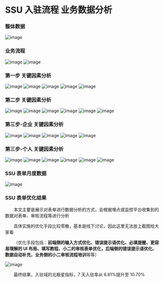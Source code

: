 # SSU 入驻流程 业务数据分析


### 整体数据

![image](https://img.alicdn.com/imgextra/i3/O1CN01kdKW761KLpeAn4PDX_!!6000000001148-0-tps-2970-590.jpg)

### 业务流程

![image](https://img.alicdn.com/imgextra/i1/O1CN01Ctawhi1dmphGWN887_!!6000000003779-0-tps-2674-504.jpg)
![image](https://img.alicdn.com/imgextra/i3/O1CN01oELcaI1wU28edSKVI_!!6000000006310-0-tps-2602-1408.jpg)

### 第一步 关键因素分析

![image](https://img.alicdn.com/imgextra/i3/O1CN01XkWzmz1Ros4NFyc2X_!!6000000002159-0-tps-3274-1976.jpg)
![image](https://img.alicdn.com/imgextra/i3/O1CN01v4tZOh1MfBcFYlXTD_!!6000000001461-0-tps-2962-1858.jpg)
![image](https://img.alicdn.com/imgextra/i4/O1CN01In9zwx1qtmiHIWwWf_!!6000000005554-0-tps-2992-1874.jpg)
![image](https://img.alicdn.com/imgextra/i1/O1CN01IbrMBS1ghk8rjXcEV_!!6000000004174-0-tps-1500-502.jpg)
![image](https://img.alicdn.com/imgextra/i3/O1CN01x2I4ha1MJf079IAa3_!!6000000001414-0-tps-2976-1114.jpg)

### 第二步 关键因素分析

![image](https://img.alicdn.com/imgextra/i4/O1CN01DoBQVT1MAxTV3cBDd_!!6000000001395-0-tps-3240-1976.jpg)
![image](https://img.alicdn.com/imgextra/i1/O1CN013kFecg1nZE5X7qUp8_!!6000000005103-0-tps-2994-1752.jpg)
![image](https://img.alicdn.com/imgextra/i4/O1CN01yT2UjG1jQkI5k7H9g_!!6000000004543-0-tps-1500-409.jpg)
![image](https://img.alicdn.com/imgextra/i4/O1CN01hpY9kD1UvgoS8Ixot_!!6000000002580-0-tps-3292-1786.jpg)
![image](https://img.alicdn.com/imgextra/i3/O1CN01bVoDk61sG3abbO5pD_!!6000000005738-0-tps-3300-1810.jpg)
![image](https://img.alicdn.com/imgextra/i2/O1CN01aYcppI1T0bpuTpwSu_!!6000000002320-0-tps-3286-1030.jpg)

### 第三步-企业 关键因素分析

![image](https://img.alicdn.com/imgextra/i3/O1CN01jd2U8R1SRnjaguCu3_!!6000000002244-0-tps-1708-1978.jpg)
![image](https://img.alicdn.com/imgextra/i4/O1CN01ndpLkZ27aPQU5ijNJ_!!6000000007813-0-tps-3040-1782.jpg)
![image](https://img.alicdn.com/imgextra/i1/O1CN01YVZqLY1hyWGVknLcJ_!!6000000004346-0-tps-1500-317.jpg)
![image](https://img.alicdn.com/imgextra/i2/O1CN01HzPFtT1k3fxKBjTTV_!!6000000004628-0-tps-1500-865.jpg)
![image](https://img.alicdn.com/imgextra/i2/O1CN01Ra6N62270gX5kXViQ_!!6000000007735-0-tps-1500-432.jpg)

### 第三步-个人 关键因素分析

![image](https://img.alicdn.com/imgextra/i4/O1CN01WjW8y81Oh8XDbG62p_!!6000000001736-0-tps-1288-1584.jpg)
![image](https://img.alicdn.com/imgextra/i3/O1CN01uuCIGu1wqTXqtuQfT_!!6000000006359-0-tps-1500-889.jpg)
![image](https://img.alicdn.com/imgextra/i2/O1CN0102wRcr1ejSOMYtqjD_!!6000000003907-0-tps-1500-311.jpg)
![image](https://img.alicdn.com/imgextra/i3/O1CN01pNFTX91CTbRMweN6B_!!6000000000082-0-tps-1500-762.jpg)
![image](https://img.alicdn.com/imgextra/i4/O1CN01bbLsWw1mzVC7aOO4z_!!6000000005025-0-tps-1500-859.jpg)
![image](https://img.alicdn.com/imgextra/i1/O1CN01n7NKTf24qwsibV1uw_!!6000000007443-0-tps-1500-479.jpg)

### SSU 表单月度数据

![image](https://gw.alicdn.com/imgextra/i1/O1CN0185u7sa1agvk6L4TrR_!!6000000003360-0-tps-2556-1142.jpg)

### SSU 表单优化结果

&emsp;&emsp;本文主要是展示对表单进行数据分析的方式，会根据埋点或监控平台收集到的数据对表单、审核流程等进行分析

&emsp;&emsp;具体实施的优化手段比较零散，基本是线下讨论，因此这里无法放上截图给大家看

&emsp;&emsp;（优化手段包括：**前端侧的输入方式优化、错误提示语优化、必填提醒、更容易理解的 UI 布局、填写教程、小二的审核表单优化，后端侧的错误提示语优化、数据自动补充，业务侧的小二审核流程培训**等等）

![image](https://img.alicdn.com/imgextra/i4/O1CN01sBO6S91j7y3GYbQ2G_!!6000000004502-0-tps-1417-488.jpg)

&emsp;&emsp;最终结果，入驻域的北极星指标，7 天入驻率从 6.61%提升至 10.70%

